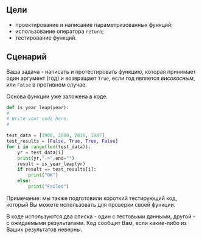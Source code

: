## Цели

* проектирование и написание параметризованных функций;
* использование оператора `return`;
* тестирование функций.

## Сценарий

Ваша задача - написать и протестировать функцию, которая принимает один аргумент (год) и возвращает `True`, если год является _високосным_, или `False` в противном случае.

Основа функции уже заложена в коде.

```python
def is_year_leap(year):
#
# Write your code here.
#

test_data = [1900, 2000, 2016, 1987]
test_results = [False, True, True, False]
for i in range(len(test_data)):
	yr = test_data[i]
	print(yr,"->",end="")
	result = is_year_leap(yr)
	if result == test_results[i]:
		print("OK")
	else:
		print("Failed")

```

Примечание: мы также подготовили короткий тестирующий код, который Вы можете использовать для проверки своей функции.

В коде используются два списка - один с тестовыми данными, другой - с ожидаемыми результатами. Код сообщит Вам, если какие-либо из Ваших результатов неверны.

